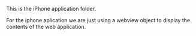This is the iPhone application folder. 

For the iphone aplication we are just using a webview object to display the contents of the web application.